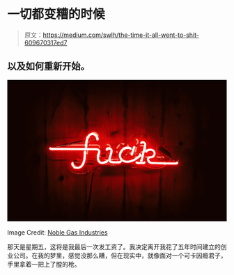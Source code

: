 # 一切都变糟的时候

> 原文：<https://medium.com/swlh/the-time-it-all-went-to-shit-609670317ed7>

## 以及如何重新开始。

![](img/50d48527a9d776a252bd426e1f3ae3ac.png)

Image Credit: [Noble Gas Industries](https://www.noblegasindustries.com/products/fuck-neon-sign)

那天是星期五，这将是我最后一次发工资了。我决定离开我花了五年时间建立的创业公司。在我的梦里，感觉没那么糟，但在现实中，就像面对一个可卡因瘾君子，手里拿着一把上了膛的枪。